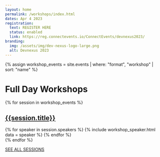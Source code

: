 ```yaml
---
layout: home
permalink: /workshops/index.html
dates: Apr 4 2023
registration:
  text: REGISTER HERE
  status: enabled
  link: https://reg.connectevents.io/ConnectEvents/devnexus2023/
branding:
  img: /assets/img/dev-nexus-logo-large.png
  alt: Devnexus 2023
---
```

{% assign workshop_events = site.events | where: "format", "workshop" | sort: "name" %}
<div class="featured-header">
   <h1>Full Day Workshops</h1>
</div>

{% for session in workshop_events %}
<div class="workshop-promo-row">
  <h2><a href="/presentations/{{session.slug}}">{{session.title}}</a></h2>
  {% for speaker in session.speakers %}
      {% include workshop_speaker.html data = speaker %}
  {% endfor %}
</div>
{% endfor %}

<a href="/presentations" class="btn btn-square btn-square btn-speakers center-block">SEE ALL SESSIONS</a>